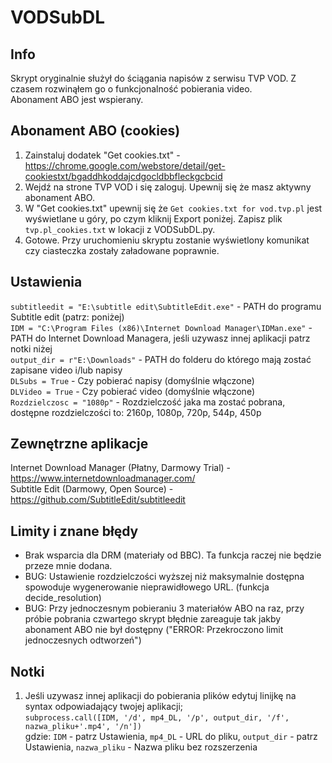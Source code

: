 # VODSubDL
## Info
Skrypt oryginalnie służył do ściągania napisów z serwisu TVP VOD. Z czasem rozwinąłem go o funkcjonalność pobierania video.  
Abonament ABO jest wspierany.

## Abonament ABO (cookies)
1. Zainstaluj dodatek "Get cookies.txt" - https://chrome.google.com/webstore/detail/get-cookiestxt/bgaddhkoddajcdgocldbbfleckgcbcid  
2. Wejdź na strone TVP VOD i się zaloguj. Upewnij się że masz aktywny abonament ABO.  
3. W "Get cookies.txt" upewnij się że `Get cookies.txt for vod.tvp.pl` jest wyświetlane u góry, po czym kliknij Export poniżej. Zapisz plik `tvp.pl_cookies.txt` w lokacji z VODSubDL.py.  
4. Gotowe. Przy uruchomieniu skryptu zostanie wyświetlony komunikat czy ciasteczka zostały załadowane poprawnie.

## Ustawienia
`subtitleedit = "E:\subtitle edit\SubtitleEdit.exe"` - PATH do programu Subtitle edit (patrz: poniżej)  
`IDM = "C:\Program Files (x86)\Internet Download Manager\IDMan.exe"` - PATH do Internet Download Managera, jeśli uzywasz innej aplikacji patrz notki niżej  
`output_dir = r"E:\Downloads"` - PATH do folderu do którego mają zostać zapisane video i/lub napisy  
`DLSubs = True` - Czy pobierać napisy (domyślnie włączone)  
`DLVideo = True` - Czy pobierać video (domyślnie włączone)  
`Rozdzielczosc = "1080p"` - Rozdzielczość jaka ma zostać pobrana, dostępne rozdzielczości to: 2160p, 1080p, 720p, 544p, 450p  

## Zewnętrzne aplikacje
Internet Download Manager (Płatny, Darmowy Trial) - https://www.internetdownloadmanager.com/  
Subtitle Edit (Darmowy, Open Source) - https://github.com/SubtitleEdit/subtitleedit

## Limity i znane błędy
- Brak wsparcia dla DRM (materiały od BBC). Ta funkcja raczej nie będzie przeze mnie dodana.  
- BUG: Ustawienie rozdzielczości wyższej niż maksymalnie dostępna spowoduje wygenerowanie nieprawidłowego URL. (funkcja decide_resolution)
- BUG: Przy jednoczesnym pobieraniu 3 materiałów ABO na raz, przy próbie pobrania czwartego skrypt błędnie zareaguje tak jakby abonament ABO nie był dostępny ("ERROR: Przekroczono limit jednoczesnych odtworzeń")

## Notki
1. Jeśli uzywasz innej aplikacji do pobierania plików edytuj linijkę na syntax odpowiadający twojej aplikacji;    
`subprocess.call([IDM, '/d', mp4_DL, '/p', output_dir, '/f', nazwa_pliku+'.mp4', '/n'])`  
gdzie: `IDM` - patrz Ustawienia, `mp4_DL` - URL do pliku, `output_dir` - patrz Ustawienia, `nazwa_pliku` - Nazwa pliku bez rozszerzenia
